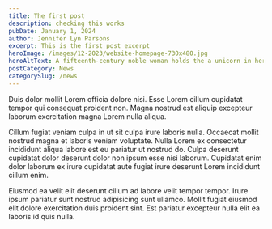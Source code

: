 ```yaml
---
title: The first post
description: checking this works
pubDate: January 1, 2024
author: Jennifer Lyn Parsons
excerpt: This is the first post excerpt
heroImage: /images/12-2023/website-homepage-730x480.jpg
heroAltText: A fifteenth-century noble woman holds the a unicorn in her lap
postCategory: News
categorySlug: /news
---
```


Duis dolor mollit Lorem officia dolore nisi. Esse Lorem cillum cupidatat tempor qui consequat proident non. Magna nostrud est aliquip excepteur laborum exercitation magna Lorem nulla aliqua.

Cillum fugiat veniam culpa in ut sit culpa irure laboris nulla. Occaecat mollit nostrud magna et laboris veniam voluptate. Nulla Lorem ex consectetur incididunt aliqua labore est eu pariatur ut nostrud do. Culpa deserunt cupidatat dolor deserunt dolor non ipsum esse nisi laborum. Cupidatat enim dolor laborum ex irure cupidatat aute fugiat irure deserunt Lorem incididunt cillum enim.

Eiusmod ea velit elit deserunt cillum ad labore velit tempor tempor. Irure ipsum pariatur sunt nostrud adipisicing sunt ullamco. Mollit fugiat eiusmod elit dolore exercitation duis proident sint. Est pariatur excepteur nulla elit ea laboris id quis nulla.